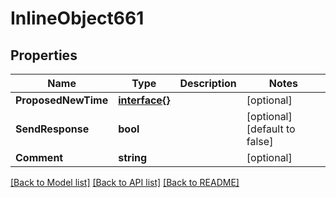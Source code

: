 # InlineObject661

## Properties

Name | Type | Description | Notes
------------ | ------------- | ------------- | -------------
**ProposedNewTime** | [**interface{}**](.md) |  | [optional] 
**SendResponse** | **bool** |  | [optional] [default to false]
**Comment** | **string** |  | [optional] 

[[Back to Model list]](../README.md#documentation-for-models) [[Back to API list]](../README.md#documentation-for-api-endpoints) [[Back to README]](../README.md)


